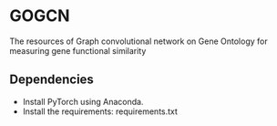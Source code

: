 # GOGCN

The resources of Graph convolutional network on Gene Ontology for measuring gene functional similarity


## Dependencies
- Install PyTorch using Anaconda.
- Install the requirements: requirements.txt
